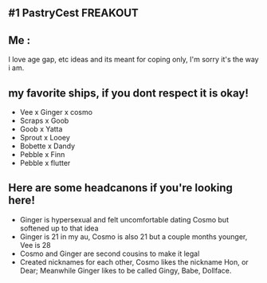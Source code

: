 ## #1 PastryCest FREAKOUT
## Me : 
I love age gap, etc ideas and its meant for coping only, I'm sorry it's the way i am.
## my favorite ships, if you dont respect it is okay!
- Vee x Ginger x cosmo
- Scraps x Goob
- Goob x Yatta
- Sprout x Looey
- Bobette x Dandy
- Pebble x Finn
- Pebble x flutter

## Here are some headcanons if you're looking here!
- Ginger is hypersexual and felt uncomfortable dating Cosmo but softened up to that idea
- Ginger is 21 in my au, Cosmo is also 21 but a couple months younger, Vee is 28
- Cosmo and Ginger are second cousins to make it legal
- Created nicknames for each other, Cosmo likes the nickname Hon, or Dear; Meanwhile Ginger likes to be called Gingy, Babe, Dollface.
